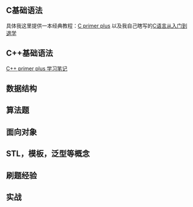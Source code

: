 ## C基础语法
具体我这里提供一本经典教程：[C primer plus](https://JokerZaia.github.io/C-C++/C_primer_plus_第6版_非扫描版_中文版.pdf)
以及我自己瞎写的[C语言从入门到退学](https://JokerZaia.github.io/C-C++/C语言从入门到退学.pdf)
## C++基础语法
[C++ primer plus 学习笔记](C++primerplus笔记.md)
## 数据结构
## 算法题
## 面向对象
## STL，模板，泛型等概念
## 刷题经验
## 实战
